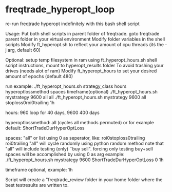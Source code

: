 # freqtrade_hyperopt_loop
re-run freqtrade hyperopt indefinitely with this bash shell script

Usage:
Put both shell scripts in parent folder of freqtrade.
goto freqtrade parent folder in your virtual environment
Modify folder variables in the shell scripts
Modify ft_hyperopt.sh to reflect your amount of cpu threads (itś the -j arg, default 60)

Optional: setup temp filesystem in ram using ft_hyperopt_hours.sh shell script instructions, mount to hyperopt_results folder
To avoid trashing your drives (needs alot of ram)
Modify ft_hyperopt_hours to set your desired amount of epochs (default 480)

run example:
./ft_hyperopt_hours.sh strategy_class hours hyperoptlossmethod spaces timeframe(optional)
./ft_hyperopt_hours.sh mystrategy 9600 all all
./ft_hyperopt_hours.sh mystrategy 9600 all stoploss0roi0trailing 1h

hours: 960 loop for 40 days, 9600 400 days

hyperoptlossmethod: all (cycles all methods permuted) or for example default: ShortTradeDurHyperOptLoss

spaces: "all" or list using 0 as seperator, like: 
roi0stoploss0trailing
roi0trailing
"all" will cycle randomly using python random method
note that "all" will include testing (only) ¨buy sell". forcing only testing buy+sell spaces will be accomplished by using 0 as arg
example: ./ft_hyperopt_hours.sh mystrategy 9600 ShortTradeDurHyperOptLoss 0 1h

timeframe optional, example: 1h

Script will create a "freqtrade_review folder in your home folder where the best testresults are written to.
